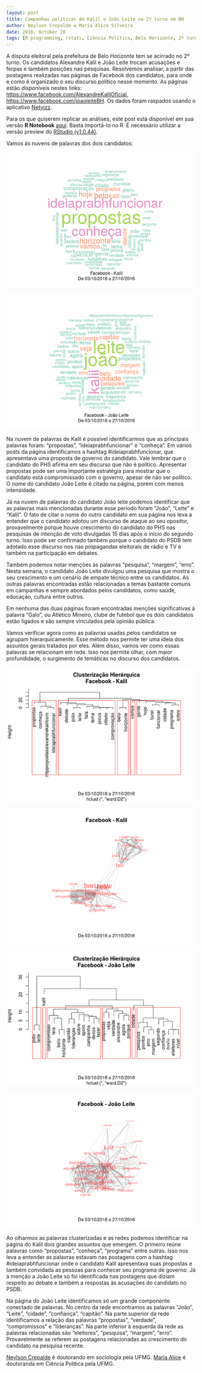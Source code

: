 ```yaml
---
layout: post
title: Campanhas políticas de Kalil e João Leite no 2º turno em BH
author: Neylson Crepalde e Maria Alice Silveira
date: 2016, October 28
tags: [R programming, rstats, Ciência Política, Belo Horizonte, 2º turno, Kalil, João Leite]
---
```


A disputa eleitoral pela prefeitura de Belo Horizonte tem se acirrado no 2º turno. Os candidatos Alexandre Kalil e João Leite trocam acusações e ferpas e também posições nas pesquisas. Resolvemos analisar, a partir das postagens realizadas nas páginas de Facebook dos candidatos, para onde e como é organizado o seu discurso político nesse momento. As páginas estão disponíveis nestes links: <https://www.facebook.com/AlexandreKalilOficial>, <https://www.facebook.com/joaoleiteBH>. Os dados foram raspados usando o aplicativo [Netvizz](https://apps.facebook.com/netvizz/).

Para os que quiserem replicar as análises, este post está disponível em sua versão **R Notebook** [aqui](http://neylsoncrepalde.github.io/kalil_jl.nb.html). Basta importá-lo no R. É necessário utilizar a versão preview do [RStudio (v1.0.44)](https://www.rstudio.com/products/rstudio/download/preview/).

Vamos às nuvens de palavras dos dois candidatos:

![](/img/kalil_jl_files/figure-markdown_github/unnamed-chunk-2-1.png)


![](/img/kalil_jl_files/figure-markdown_github/unnamed-chunk-4-1.png)

Na nuvem de palavras de Kalil é possível identificarmos que as principais palavras foram: “propostas”, “ideiaprabhfuncionar” e “conheça”. Em vários posts da página identificamos a hashtag \#ideiaprabhfuncionar, que apresentava uma proposta de governo do candidato. Vale lembrar que o candidato do PHS afirma em seu discurso que não é político. Apresentar propostas pode ser uma importante estratégia para mostrar que o candidato está compromissado com o governo, apesar de não ser político. O nome do candidato João Leite é citado na página, porém com menos intensidade.

Já na nuvem de palavras do candidato João leite podemos identificar que as palavras mais mencionadas durante esse período foram “João”, “Leite” e “Kalil”. O fato de citar o nome do outro candidato em sua página nos leva a entender que o candidato adotou um discurso de ataque ao seu opositor, provavelmente porque houve crescimento do candidato do PHS nas pesquisas de intenção de voto divulgadas 15 dias após o início do segundo turno. Isso pode ser confirmado também porque o candidato do PSDB tem adotado esse discurso nos nas propagandas eleitorais de rádio e TV e também na participação em debates.

Também podemos notar menções às palavras “pesquisa”, “margem”, “erro”. Nesta semana, o candidato João Leite divulgou uma pesquisa que mostra o seu crescimento e um cenário de empate técnico entre os candidatos. As outras palavras encontradas estão relacionadas a temas bastante comuns em campanhas e sempre abordados pelos candidatos, como saúde, educação, cultura entre outros.

Em nenhuma das duas páginas foram encontradas menções significativas à palavra “Galo”, ou Atlético Mineiro, clube de futebol que os dois candidatos estão ligados e são sempre vinculados pela opinião pública.

Vamos verificar agora como as palavras usadas pelos candidatos se agrupam hierarquicamente. Esse método nos permite ter uma ideia dos assuntos gerais tratados por eles. Além disso, vamos ver como essas palavras se relacionam em rede. Isso nos permite olhar, com maior profundidade, o surgimento de temáticas no discurso dos candidatos.


![](/img/kalil_jl_files/figure-markdown_github/unnamed-chunk-6-1.png)


![](/img/kalil_jl_files/figure-markdown_github/unnamed-chunk-7-1.png)


![](/img/kalil_jl_files/figure-markdown_github/unnamed-chunk-9-1.png)


![](/img/kalil_jl_files/figure-markdown_github/unnamed-chunk-9-2.png)

Ao olharmos as palavras clusterizadas e as redes podemos identificar na página do Kalil dois grandes assuntos que emergem. O primeiro reúne palavras como “propostas”, “conheça”, “programa” entre outras. Isso nos leva a entender as palavras estavam nas postagens com a hashtag \#ideiaprabhfuncionar onde o candidato Kalil apresentava suas propostas e também convidada as pessoas para conhecer seu programa de governo. Já a menção a João Leite só foi identificada nas postagens que diziam respeito ao debate e também a respostas às acusações do candidato no PSDB.

Na página do João Leite identificamos só um grande componente conectado de palavras. No centro da rede encontramos as palavras “João”, “Leite”, “cidade”, “confiança”, “capitão”. Na parte superior da rede identificamos a relação das palavras “propostas”, “verdade”, “compromissos” e “lideranças”. Na parte inferior à esquerda da rede as palavras relacionadas são “eleitores”, “pesquisa”, “margem”, “erro”. Provavelmente se referem as postagens relacionadas ao crescimento do candidato na pesquisa recente.

[Neylson Crepalde](https://www.facebook.com/neylson.crepalde) é doutorando em sociologia pela UFMG. [Maria Alice](https://www.facebook.com/m.alicesilveira) é doutoranda em Ciência Política pela UFMG.
